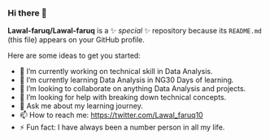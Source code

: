 ### Hi there 👋


**Lawal-faruq/Lawal-faruq** is a ✨ _special_ ✨ repository because its `README.md` (this file) appears on your GitHub profile.

Here are some ideas to get you started:

- 🔭 I’m currently working on technical skill in Data Analysis.
- 🌱 I’m currently learning Data Analysis in NG30 Days of learning.
- 👯 I’m looking to collaborate on anything Data Analysis and projects.
- 🤔 I’m looking for help with breaking down technical concepts.
- 💬 Ask me about my learning journey.
- 📫 How to reach me: https://twitter.com/Lawal_faruq10 
- ⚡ Fun fact: I have always been a number person in all my life.

